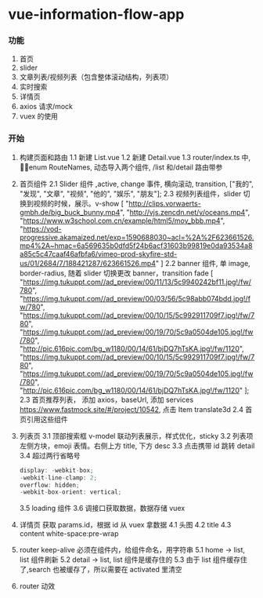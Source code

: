 # vue-information-flow-app

### 功能

1. 首页
2. slider
3. 文章列表/视频列表（包含整体滚动结构，列表项）
4. 实时搜索
5. 详情页
6. axios 请求/mock
7. vuex 的使用

### 开始

1. 构建页面和路由
   1.1 新建 List.vue
   1.2 新建 Detail.vue
   1.3 router/index.ts 中, enum RouteNames, 动态导入两个组件, /list 和/detail 路由带参

2. 首页组件
   2.1 Slider 组件 ,active, change 事件, 横向滚动, transition, ["我的", "发现", "文章", "视频", "他的", "娱乐", "朋友"];
   2.3 视频列表组件，slider 切换到视频的时候，展示。v-show
   [
   "http://clips.vorwaerts-gmbh.de/big_buck_bunny.mp4",
   "http://vjs.zencdn.net/v/oceans.mp4",
   "https://www.w3school.com.cn/example/html5/mov_bbb.mp4",
   "https://vod-progressive.akamaized.net/exp=1590688030~acl=%2A%2F623661526.mp4%2A~hmac=6a569635b0dfd5f24b6acf31603b99819e0da93534a8a85c5c47caaf46afbfa6/vimeo-prod-skyfire-std-us/01/2684/7/188421287/623661526.mp4"
   ]
   2.2 banner 组件, 单 image, border-radius, 随着 slider 切换更改 banner，transition fade
   [
   "https://img.tukuppt.com//ad_preview/00/11/13/5c9940242bf11.jpg!/fw/780",
   "https://img.tukuppt.com//ad_preview/00/03/56/5c98abb074bdd.jpg!/fw/780",
   "https://img.tukuppt.com//ad_preview/00/10/15/5c992911709f7.jpg!/fw/780",
   "https://img.tukuppt.com//ad_preview/00/19/70/5c9a0504de105.jpg!/fw/780",
   "http://pic.616pic.com/bg_w1180/00/14/61/bjDQ7hTsKA.jpg!/fw/1120",
   "https://img.tukuppt.com//ad_preview/00/10/15/5c992911709f7.jpg!/fw/780",
   "https://img.tukuppt.com//ad_preview/00/19/70/5c9a0504de105.jpg!/fw/780",
   "http://pic.616pic.com/bg_w1180/00/14/61/bjDQ7hTsKA.jpg!/fw/1120"
   ];
   2.3 首页推荐列表， 添加 axios，baseUrl, 添加 services https://www.fastmock.site/#/project/10542, 点击 Item translate3d
   2.4 首页引用这些组件
3. 列表页
   3.1 顶部搜索框 v-model 联动列表展示，样式优化，sticky
   3.2 列表项 左侧方块，emoji 表情。右侧上方 title, 下方 desc
   3.3 点击携带 id 跳转 detail
   3.4 超过两行省略号

    ```cs
    display: -webkit-box;
    -webkit-line-clamp: 2;
    overflow: hidden;
    -webkit-box-orient: vertical;
    ```

    3.5 loading 组件
    3.6 调接口获取数据，数据存储 vuex

4. 详情页 获取 params.id，根据 id 从 vuex 拿数据
   4.1 头图
   4.2 title
   4.3 content white-space:pre-wrap

5. router keep-alive 必须在组件内，给组件命名，用字符串
   5.1 home -> list, list 组件刷新
   5.2 detail -> list, list 组件是缓存住的
   5.3 由于 list 组件缓存住了,search 也被缓存了，所以需要在 activated 里清空
6. router 动效
